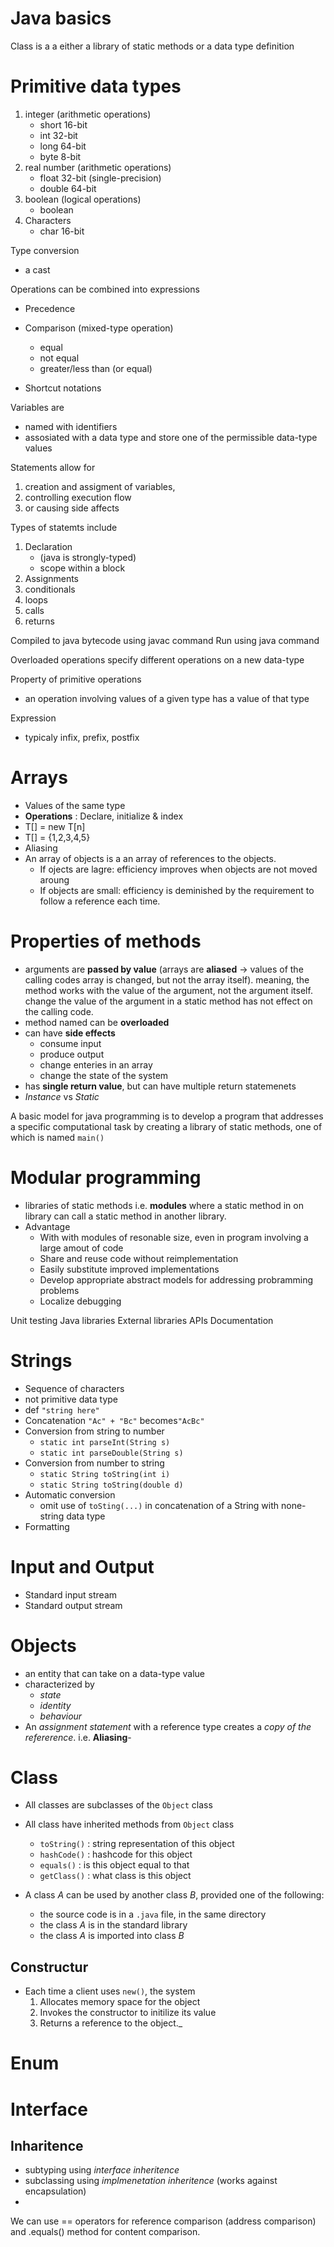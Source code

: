 # Java basics

Class is a a either a library of static methods or a data type definition

# Primitive data types
1. integer (arithmetic operations) 
    - short 16-bit
    - int 32-bit
    - long 64-bit
    - byte 8-bit
3. real number (arithmetic operations)
    - float 32-bit (single-precision)
    - double 64-bit
5. boolean (logical operations)
    - boolean 
7. Characters 
    - char 16-bit


Type conversion
- a cast



Operations can be combined into expressions
- Precedence
- Comparison (mixed-type operation)
    - equal
    - not equal
    - greater/less than (or equal)

- Shortcut notations

Variables are 
- named with identifiers
- assosiated with a data type and store one of the permissible data-type values


Statements allow for 
1. creation and assigment of variables, 
2. controlling execution flow 
3. or causing side affects

Types of statemts include
1. Declaration 
    - (java is strongly-typed)
    - scope within a block
3. Assignments
4. conditionals
5. loops
6. calls
7. returns

Compiled to java bytecode using javac command 
Run using java command 

Overloaded operations specify different operations on a new data-type

Property of primitive operations
- an operation involving values of a given type has a value of that type

Expression
- typicaly infix, prefix, postfix

# Arrays
- Values of the same type
- **Operations** : Declare, initialize & index
- T\[\] = new T\[n\]
- T\[\] = {1,2,3,4,5}
- Aliasing
- An array of objects is a an array of references to the objects.
    - If ojects are lagre: efficiency improves when objects are not moved aroung
    - If objects are small: efficiency is deminished by the requirement to follow a reference each time.


# Properties of methods
- arguments are **passed by value** (arrays are **aliased** -> values of the calling codes array is changed, but not the array itself). meaning, the method works with the value of the argument, not the argument itself. change the value of the argument in a static method has not effect on the calling code.
- method named can be **overloaded**
- can have **side effects**
    - consume input
    - produce output
    - change enteries in an array
    - change the state of the system
- has **single return value**, but can have multiple return statemenets
- *Instance* vs *Static*

A basic model for java programming is to develop a program that addresses a specific computational task by creating a library of static methods, one of which is named `main()`

# Modular programming
- libraries of static methods i.e. **modules** where a static method in on library can call a static method in another library.
- Advantage
    - With with modules of resonable size, even in program involving a large amout of code
    - Share and reuse code without reimplementation
    - Easily substitute improved implementations
    - Develop appropriate abstract models for addressing probramming problems
    - Localize debugging

Unit testing
Java libraries
External libraries
APIs
Documentation



# Strings
- Sequence of characters
- not primitive data type
- def `"string here"`
- Concatenation `"Ac" + "Bc"` becomes`"AcBc"`
- Conversion from string to number
    - `static int parseInt(String s)`
    - `static int parseDouble(String s)`
- Conversion from number to string
    - `static String toString(int i)`
    - `static String toString(double d)`
- Automatic conversion
    - omit use of `toSting(...)` in concatenation of a String with none-string data type
- Formatting


# Input and Output
- Standard input stream
- Standard output stream

# Objects
- an entity that can take on a data-type value
- characterized by
    - *state*
    - *identity*
    - *behaviour*
- An *assignment statement* with a reference type creates a *copy of the refererence*. i.e. **Aliasing**-

# Class
- All classes are subclasses of the `Object` class
- All class have inherited methods from `Object` class
    - `toString()` : string representation of this object
    - `hashCode()` : hashcode for this object
    - `equals()` : is this object equal to that
    - `getClass()` : what class is this object

- A class *A* can be used by another class *B*, provided one of the following:
    - the source code is in a `.java` file, in the same directory
    - the class *A* is in the standard library
    - the class *A* is imported into class *B*

## Constructur
- Each time a client uses `new()`, the system
    1. Allocates memory space for the object
    2. Invokes the constructor to initilize its value
    3. Returns a reference to the object._
# Enum
# Interface

## Inharitence
- subtyping using *interface inheritence*
- subclassing using *implmenetation inheritence* (works against encapsulation)
- 


We can use == operators for reference comparison (address comparison) and .equals() method for content comparison.